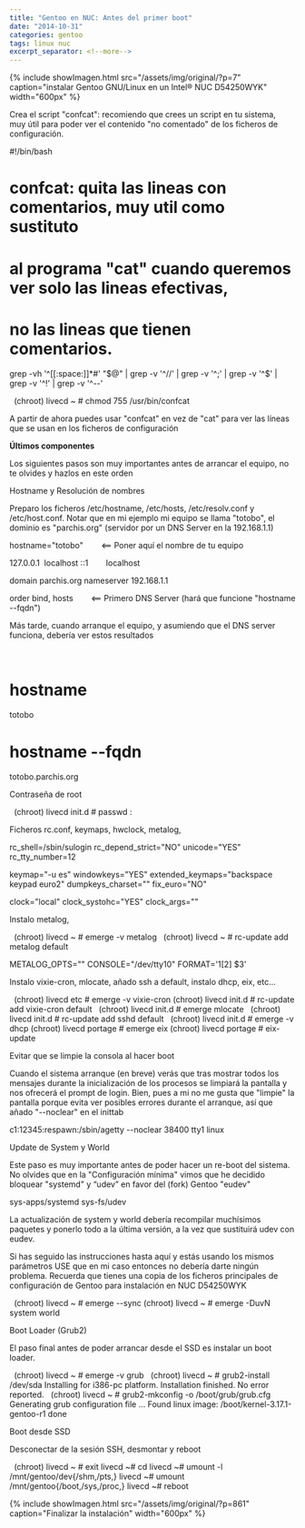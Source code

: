 ```yaml
---
title: "Gentoo en NUC: Antes del primer boot"
date: "2014-10-31"
categories: gentoo
tags: linux nuc
excerpt_separator: <!--more-->
---
```


{% include showImagen.html
    src="/assets/img/original/?p=7"
    caption="instalar Gentoo GNU/Linux en un Intel® NUC D54250WYK"
    width="600px"
    %}

Crea el script "confcat": recomiendo que crees un script en tu sistema,  muy útil para poder ver el contenido "no comentado" de los ficheros de configuración.

#!/bin/bash
#
# confcat: quita las lineas con comentarios, muy util como sustituto
# al programa "cat" cuando queremos ver solo las lineas efectivas,
# no las lineas que tienen comentarios.
grep -vh '^[[:space:]]*#' "$@" | grep -v '^//' | grep -v '^;' | grep -v '^$' | grep -v '^!' | grep -v '^--'

 
 
(chroot) livecd ~ # chmod 755 /usr/bin/confcat
 

A partir de ahora puedes usar "confcat" en vez de "cat" para ver las líneas que se usan en los ficheros de configuración

**Últimos componentes**

Los siguientes pasos son muy importantes antes de arrancar el equipo, no te olvides y hazlos en este orden

Hostname y Resolución de nombres

Preparo los ficheros /etc/hostname, /etc/hosts, /etc/resolv.conf y /etc/host.conf. Notar que en mi ejemplo mi equipo se llama "totobo", el dominio es "parchis.org" (servidor por un DNS Server en la 192.168.1.1)

hostname="totobo"        <== Poner aquí el nombre de tu equipo

127.0.0.1  localhost
::1        localhost

domain parchis.org
nameserver 192.168.1.1

order bind, hosts        <== Primero DNS Server (hará que funcione "hostname --fqdn")

Más tarde, cuando arranque el equipo, y asumiendo que el DNS server funciona, debería ver estos resultados

 
 
# hostname
totobo
 
# hostname --fqdn
totobo.parchis.org
 

Contraseña de root

 
 
(chroot) livecd init.d # passwd
:
 

Ficheros rc.conf, keymaps, hwclock, metalog,

rc_shell=/sbin/sulogin
rc_depend_strict="NO"
unicode="YES"
rc_tty_number=12

keymap="-u es"
windowkeys="YES"
extended_keymaps="backspace keypad euro2"
dumpkeys_charset=""
fix_euro="NO"

clock="local"
clock_systohc="YES"
clock_args=""

Instalo metalog,

 
 
(chroot) livecd ~ # emerge -v metalog
 
(chroot) livecd ~ # rc-update add metalog default
 

METALOG_OPTS=""
CONSOLE="/dev/tty10"
FORMAT='$1 [$2] $3'

Instalo vixie-cron, mlocate, añado ssh a default, instalo dhcp, eix, etc...

 
 
(chroot) livecd etc # emerge -v vixie-cron
(chroot) livecd init.d # rc-update add vixie-cron default
 
(chroot) livecd init.d # emerge mlocate
 
(chroot) livecd init.d # rc-update add sshd default
 
(chroot) livecd init.d # emerge -v dhcp
(chroot) livecd portage # emerge eix
(chroot) livecd portage # eix-update
 

Evitar que se limpie la consola al hacer boot

Cuando el sistema arranque (en breve) verás que tras mostrar todos los mensajes durante la inicialización de los procesos se limpiará la pantalla y nos ofrecerá el prompt de login. Bien, pues a mi no me gusta que "limpie" la pantalla porque evita ver posibles errores durante el arranque, así que añado "--noclear" en el inittab

c1:12345:respawn:/sbin/agetty --noclear 38400 tty1 linux

Update de System y World

Este paso es muy importante antes de poder hacer un re-boot del sistema. No olvides que en la "Configuración mínima" vimos que he decidido bloquear "systemd" y “udev” en favor del (fork) Gentoo "eudev"

sys-apps/systemd
sys-fs/udev

La actualización de system y world debería recompilar muchísimos paquetes y ponerlo todo a la última versión, a la vez que sustituirá udev con eudev.

Si has seguido las instrucciones hasta aquí y estás usando los mismos parámetros USE que en mi caso entonces no debería darte ningún problema. Recuerda que tienes una copia de los ficheros principales de configuración de Gentoo para instalación en NUC D54250WYK

 
 
(chroot) livecd ~ # emerge --sync
(chroot) livecd ~ # emerge -DuvN system world
 

Boot Loader (Grub2)

El paso final antes de poder arrancar desde el SSD es instalar un boot loader.

 
 
(chroot) livecd ~ # emerge -v grub
 
(chroot) livecd ~ # grub2-install /dev/sda
Installing for i386-pc platform.
Installation finished. No error reported.
 
(chroot) livecd ~ # grub2-mkconfig -o /boot/grub/grub.cfg
Generating grub configuration file ...
Found linux image: /boot/kernel-3.17.1-gentoo-r1
done
 

Boot desde SSD

Desconectar de la sesión SSH, desmontar y reboot

 
 
(chroot) livecd ~ # exit
livecd ~# cd
livecd ~# umount -l /mnt/gentoo/dev{/shm,/pts,}
livecd ~# umount /mnt/gentoo{/boot,/sys,/proc,}
livecd ~# reboot
 

{% include showImagen.html
    src="/assets/img/original/?p=861"
    caption="Finalizar la instalación"
    width="600px"
    %}
